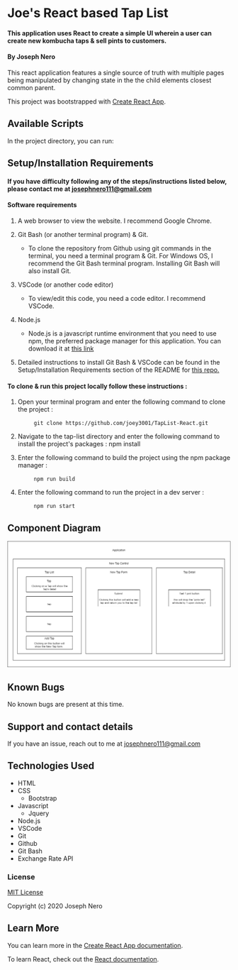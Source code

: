 # Joe's React based Tap List 

#### This application uses React to create a simple UI wherein a user can create new kombucha taps & sell pints to customers. 

#### By Joseph Nero 

This react application features a single source of truth with multiple pages being manipulated by changing state in the the child elements closest common parent. 

This project was bootstrapped with [Create React App](https://github.com/facebook/create-react-app).

## Available Scripts

In the project directory, you can run:

## Setup/Installation Requirements
#### If you have difficulty following any of the steps/instructions listed below, please contact me at josephnero111@gmail.com 

#### Software requirements 

1. A web browser to view the website. I recommend Google Chrome.

2. Git Bash (or another terminal program) & Git.  
    - To clone the repository from Github using git commands in the terminal, you need a terminal program & Git. For Windows OS, I recommend the Git Bash terminal program. Installing Git Bash will also install Git. 

3. VSCode (or another code editor)
    - To view/edit this code, you need a code editor. I recommend VSCode. 

4. Node.js 
    - Node.js is a javascript runtime environment that you need to use npm, the preferred package manager for this application. You can download it at [this link](https://nodejs.org/en/download/)

5. Detailed instructions to install Git Bash & VSCode can be found in the Setup/Installation Requirements section of the README for [this repo.](https://github.com/joey3001/first-friday-project)

#### To clone & run this project locally follow these instructions : 

1. Open your terminal program and enter the following command to clone the project : 

            git clone https://github.com/joey3001/TapList-React.git

2. Navigate to the tap-list directory and enter the following command to install the project's packages : 
            npm install 

3. Enter the following command to build the project using the npm package manager : 

            npm run build

4. Enter the following command to run the project in a dev server : 

            npm run start 

## Component Diagram 

![Component Diagram](./TapListDiagram.png)



## Known Bugs

No known bugs are present at this time. 

## Support and contact details

If you have an issue, reach out to me at josephnero111@gmail.com

## Technologies Used

  * HTML 
  * CSS
    - Bootstrap
  * Javascript
    - Jquery 
  * Node.js
  * VSCode 
  * Git
  * Github 
  * Git Bash
  * Exchange Rate API 

### License

[MIT License](https://choosealicense.com/licenses/mit/)

Copyright (c) 2020 Joseph Nero 

## Learn More

You can learn more in the [Create React App documentation](https://facebook.github.io/create-react-app/docs/getting-started).

To learn React, check out the [React documentation](https://reactjs.org/).
